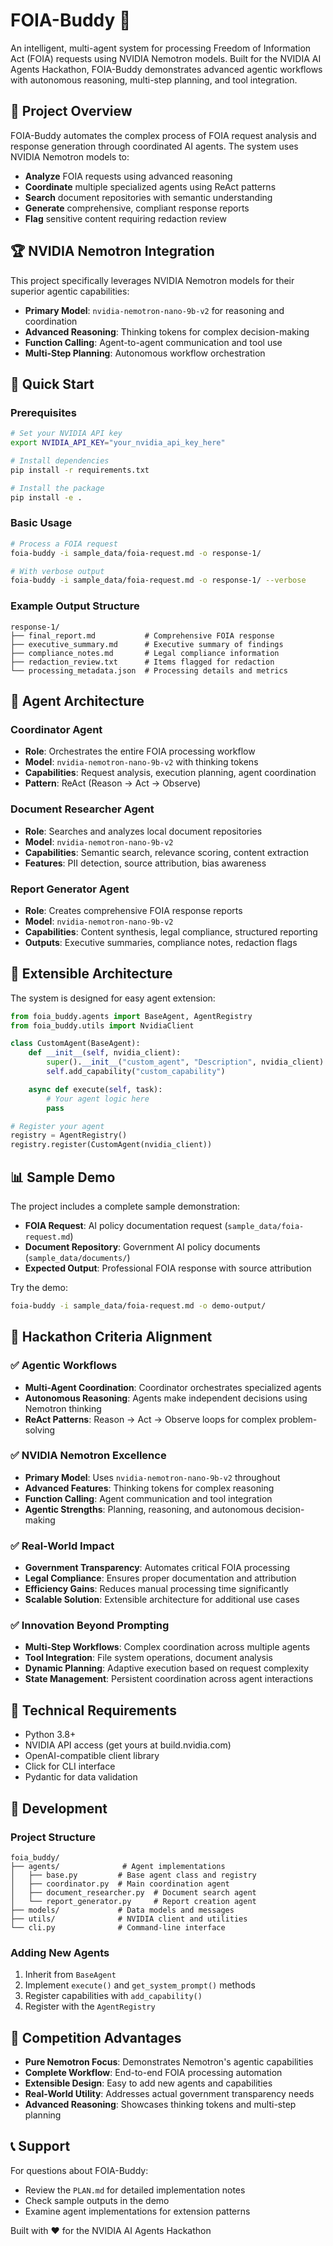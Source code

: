 # FOIA-Buddy 🤖

An intelligent, multi-agent system for processing Freedom of Information Act (FOIA) requests using NVIDIA Nemotron models. Built for the NVIDIA AI Agents Hackathon, FOIA-Buddy demonstrates advanced agentic workflows with autonomous reasoning, multi-step planning, and tool integration.

## 🎯 Project Overview

FOIA-Buddy automates the complex process of FOIA request analysis and response generation through coordinated AI agents. The system uses NVIDIA Nemotron models to:

- **Analyze** FOIA requests using advanced reasoning
- **Coordinate** multiple specialized agents using ReAct patterns
- **Search** document repositories with semantic understanding
- **Generate** comprehensive, compliant response reports
- **Flag** sensitive content requiring redaction review

## 🏆 NVIDIA Nemotron Integration

This project specifically leverages NVIDIA Nemotron models for their superior agentic capabilities:

- **Primary Model**: `nvidia-nemotron-nano-9b-v2` for reasoning and coordination
- **Advanced Reasoning**: Thinking tokens for complex decision-making
- **Function Calling**: Agent-to-agent communication and tool use
- **Multi-Step Planning**: Autonomous workflow orchestration

## 🚀 Quick Start

### Prerequisites

```bash
# Set your NVIDIA API key
export NVIDIA_API_KEY="your_nvidia_api_key_here"

# Install dependencies
pip install -r requirements.txt

# Install the package
pip install -e .
```

### Basic Usage

```bash
# Process a FOIA request
foia-buddy -i sample_data/foia-request.md -o response-1/

# With verbose output
foia-buddy -i sample_data/foia-request.md -o response-1/ --verbose
```

### Example Output Structure

```
response-1/
├── final_report.md           # Comprehensive FOIA response
├── executive_summary.md      # Executive summary of findings
├── compliance_notes.md       # Legal compliance information
├── redaction_review.txt      # Items flagged for redaction
└── processing_metadata.json  # Processing details and metrics
```

## 🤖 Agent Architecture

### Coordinator Agent

- **Role**: Orchestrates the entire FOIA processing workflow
- **Model**: `nvidia-nemotron-nano-9b-v2` with thinking tokens
- **Capabilities**: Request analysis, execution planning, agent coordination
- **Pattern**: ReAct (Reason → Act → Observe)

### Document Researcher Agent

- **Role**: Searches and analyzes local document repositories
- **Model**: `nvidia-nemotron-nano-9b-v2`
- **Capabilities**: Semantic search, relevance scoring, content extraction
- **Features**: PII detection, source attribution, bias awareness

### Report Generator Agent

- **Role**: Creates comprehensive FOIA response reports
- **Model**: `nvidia-nemotron-nano-9b-v2`
- **Capabilities**: Content synthesis, legal compliance, structured reporting
- **Outputs**: Executive summaries, compliance notes, redaction flags

## 🔧 Extensible Architecture

The system is designed for easy agent extension:

```python
from foia_buddy.agents import BaseAgent, AgentRegistry
from foia_buddy.utils import NvidiaClient

class CustomAgent(BaseAgent):
    def __init__(self, nvidia_client):
        super().__init__("custom_agent", "Description", nvidia_client)
        self.add_capability("custom_capability")

    async def execute(self, task):
        # Your agent logic here
        pass

# Register your agent
registry = AgentRegistry()
registry.register(CustomAgent(nvidia_client))
```

## 📊 Sample Demo

The project includes a complete sample demonstration:

- **FOIA Request**: AI policy documentation request (`sample_data/foia-request.md`)
- **Document Repository**: Government AI policy documents (`sample_data/documents/`)
- **Expected Output**: Professional FOIA response with source attribution

Try the demo:

```bash
foia-buddy -i sample_data/foia-request.md -o demo-output/
```

## 🎯 Hackathon Criteria Alignment

### ✅ Agentic Workflows

- **Multi-Agent Coordination**: Coordinator orchestrates specialized agents
- **Autonomous Reasoning**: Agents make independent decisions using Nemotron thinking
- **ReAct Patterns**: Reason → Act → Observe loops for complex problem-solving

### ✅ NVIDIA Nemotron Excellence

- **Primary Model**: Uses `nvidia-nemotron-nano-9b-v2` throughout
- **Advanced Features**: Thinking tokens for complex reasoning
- **Function Calling**: Agent communication and tool integration
- **Agentic Strengths**: Planning, reasoning, and autonomous decision-making

### ✅ Real-World Impact

- **Government Transparency**: Automates critical FOIA processing
- **Legal Compliance**: Ensures proper documentation and attribution
- **Efficiency Gains**: Reduces manual processing time significantly
- **Scalable Solution**: Extensible architecture for additional use cases

### ✅ Innovation Beyond Prompting

- **Multi-Step Workflows**: Complex coordination across multiple agents
- **Tool Integration**: File system operations, document analysis
- **Dynamic Planning**: Adaptive execution based on request complexity
- **State Management**: Persistent coordination across agent interactions

## 🔧 Technical Requirements

- Python 3.8+
- NVIDIA API access (get yours at build.nvidia.com)
- OpenAI-compatible client library
- Click for CLI interface
- Pydantic for data validation

## 📝 Development

### Project Structure

```
foia_buddy/
├── agents/              # Agent implementations
│   ├── base.py         # Base agent class and registry
│   ├── coordinator.py  # Main coordination agent
│   ├── document_researcher.py  # Document search agent
│   └── report_generator.py     # Report creation agent
├── models/             # Data models and messages
├── utils/              # NVIDIA client and utilities
└── cli.py              # Command-line interface
```

### Adding New Agents

1. Inherit from `BaseAgent`
2. Implement `execute()` and `get_system_prompt()` methods
3. Register capabilities with `add_capability()`
4. Register with the `AgentRegistry`

## 🏅 Competition Advantages

- **Pure Nemotron Focus**: Demonstrates Nemotron's agentic capabilities
- **Complete Workflow**: End-to-end FOIA processing automation
- **Extensible Design**: Easy to add new agents and capabilities
- **Real-World Utility**: Addresses actual government transparency needs
- **Advanced Reasoning**: Showcases thinking tokens and multi-step planning

## 📞 Support

For questions about FOIA-Buddy:

- Review the `PLAN.md` for detailed implementation notes
- Check sample outputs in the demo
- Examine agent implementations for extension patterns

Built with ❤️ for the NVIDIA AI Agents Hackathon
